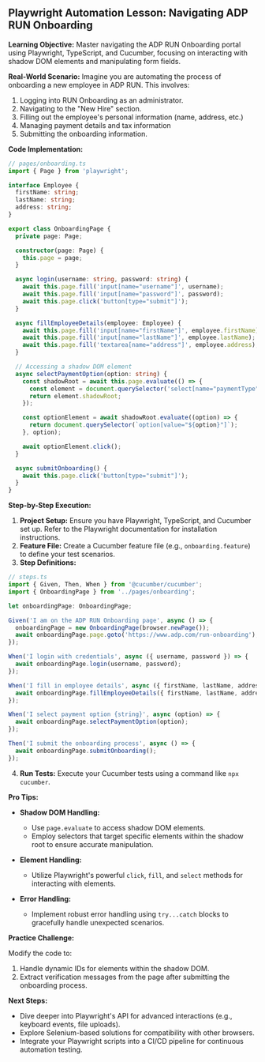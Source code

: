 ## Playwright Automation Lesson: Navigating ADP RUN Onboarding

**Learning Objective:** Master navigating the ADP RUN Onboarding portal using Playwright, TypeScript, and Cucumber, focusing on interacting with shadow DOM elements and manipulating form fields.

**Real-World Scenario:** Imagine you are automating the process of onboarding a new employee in ADP RUN. This involves:

1. Logging into RUN Onboarding as an administrator.
2. Navigating to the "New Hire" section.
3. Filling out the employee's personal information (name, address, etc.)
4. Managing payment details and tax information
5. Submitting the onboarding information.

**Code Implementation:**

```typescript
// pages/onboarding.ts
import { Page } from 'playwright';

interface Employee {
  firstName: string;
  lastName: string;
  address: string;
}

export class OnboardingPage {
  private page: Page;

  constructor(page: Page) {
    this.page = page;
  }

  async login(username: string, password: string) {
    await this.page.fill('input[name="username"]', username);
    await this.page.fill('input[name="password"]', password);
    await this.page.click('button[type="submit"]');
  }

  async fillEmployeeDetails(employee: Employee) {
    await this.page.fill('input[name="firstName"]', employee.firstName);
    await this.page.fill('input[name="lastName"]', employee.lastName);
    await this.page.fill('textarea[name="address"]', employee.address);
  }

  // Accessing a shadow DOM element
  async selectPaymentOption(option: string) {
    const shadowRoot = await this.page.evaluate(() => {
      const element = document.querySelector('select[name="paymentType"]');
      return element.shadowRoot;
    });

    const optionElement = await shadowRoot.evaluate((option) => {
      return document.querySelector(`option[value="${option}"]`);
    }, option);

    await optionElement.click();
  }

  async submitOnboarding() {
    await this.page.click('button[type="submit"]');
  }
}
```

**Step-by-Step Execution:**

1. **Project Setup:** Ensure you have Playwright, TypeScript, and Cucumber set up. Refer to the Playwright documentation for installation instructions.
2. **Feature File:** Create a Cucumber feature file (e.g., `onboarding.feature`) to define your test scenarios. 
3. **Step Definitions:**

```typescript
// steps.ts
import { Given, Then, When } from '@cucumber/cucumber';
import { OnboardingPage } from '../pages/onboarding';

let onboardingPage: OnboardingPage;

Given('I am on the ADP RUN Onboarding page', async () => {
  onboardingPage = new OnboardingPage(browser.newPage());
  await onboardingPage.page.goto('https://www.adp.com/run-onboarding'); // Replace with actual URL
});

When('I login with credentials', async ({ username, password }) => {
  await onboardingPage.login(username, password);
});

When('I fill in employee details', async ({ firstName, lastName, address }) => {
  await onboardingPage.fillEmployeeDetails({ firstName, lastName, address });
});

When('I select payment option {string}', async (option) => {
  await onboardingPage.selectPaymentOption(option);
});

Then('I submit the onboarding process', async () => {
  await onboardingPage.submitOnboarding();
});
``` 
4. **Run Tests:** Execute your Cucumber tests using a command like `npx cucumber`.



**Pro Tips:**

* **Shadow DOM Handling:**
    * Use `page.evaluate` to access shadow DOM elements.
    * Employ selectors that target specific elements within the shadow root to ensure accurate manipulation.

* **Element Handling:**
    * Utilize Playwright's powerful `click`, `fill`, and `select` methods for interacting with elements.

* **Error Handling:**
    * Implement robust error handling using `try...catch` blocks to gracefully handle unexpected scenarios.



**Practice Challenge:**

Modify the code to:

1. Handle dynamic IDs for elements within the shadow DOM.
2. Extract verification messages from the page after submitting the onboarding process.

**Next Steps:**

* Dive deeper into Playwright's API for advanced interactions (e.g., keyboard events, file uploads).
* Explore Selenium-based solutions for compatibility with other browsers.
* Integrate your Playwright scripts into a CI/CD pipeline for continuous automation testing.


